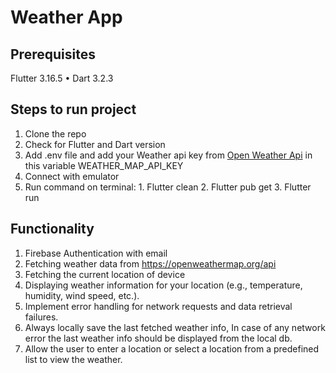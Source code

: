# Weather App

## Prerequisites
Flutter 3.16.5 • Dart 3.2.3 

## Steps to run project
1. Clone the repo
2. Check for Flutter and Dart version
3. Add .env file and add your Weather api key from [Open Weather Api](https://openweathermap.org/api) in this variable WEATHER_MAP_API_KEY
4. Connect with emulator
5. Run command on terminal: 1. Flutter clean 2. Flutter pub get 3. Flutter run


## Functionality
1. Firebase Authentication with email
2. Fetching weather data from https://openweathermap.org/api
3. Fetching the current location of device 
4. Displaying weather information for your location (e.g., temperature, humidity, wind speed,
   etc.).
5. Implement error handling for network requests and data retrieval failures. 
6. Always locally save the last fetched weather info, In case of any network error the last
   weather info should be displayed from the local db. 
7. Allow the user to enter a location or select a location from a predefined list to view the
   weather.


